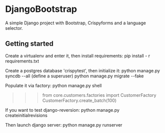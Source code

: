 DjangoBootstrap
===============

A simple Django project with Bootstrap, Crispyforms and a language selector.


Getting started
---------------

Create a virtualenv and enter it, then install requirements:
  pip install - r requirements.txt

Create a postgres database 'crispytest', then initialize it:
  python manage.py syncdb --all (define a superuser)
  python manage.py migrate --fake

Populate it via factory:
  python manage.py shell
  >>> from core.customers.factories import CustomerFactory
  >>> CustomerFactory.create_batch(100)

If you want to test django-reversion:
  python manage.py createinitialrevisions

Then launch django server:
  python manage.py runserver
